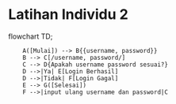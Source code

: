 # Latihan Individu 2 #

flowchart TD;
```mermaid
    A([Mulai]) --> B{{username, password}}
    B --> C[/username, password/]
    C --> D{Apakah username password sesuai?}
    D -->|Ya| E[Login Berhasil]
    D -->|Tidak| F[Login Gagal]
    E --> G([Selesai])
    F -->|input ulang username dan password|C
```